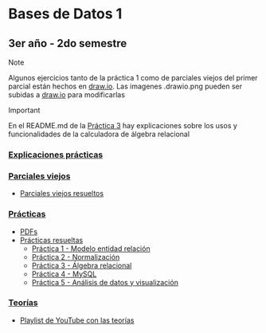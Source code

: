 # Bases de Datos 1
## 3er año - 2do semestre
> [!NOTE]
> Algunos ejercicios tanto de la práctica 1 como de parciales viejos del primer parcial están hechos en [draw.io](https://draw.io). Las imagenes .drawio.png pueden ser subidas a [draw.io](https://draw.io) para modificarlas

> [!IMPORTANT]  
> En el README.md de la [Práctica 3](https://github.com/Pedro0604/3ro-LS-LI-APU/blob/main/2do_semestre/BD1/Practicas/Practicas-resueltas/Practica-03-algebra-relacional/README.md) hay explicaciones sobre los usos y funcionalidades de la calculadora de álgebra relacional

### [Explicaciones prácticas](https://github.com/Pedro0604/3ro-LS-LI-APU/tree/main/2do_semestre/BD1/Explicaciones-practicas)
### [Parciales viejos](https://github.com/Pedro0604/3ro-LS-LI-APU/tree/main/2do_semestre/BD1/Parciales-viejos)
* [Parciales viejos resueltos](https://github.com/Pedro0604/3ro-LS-LI-APU/blob/main/2do_semestre/BD1/Parciales-viejos/Parciales-viejos-resueltos.pdf)
### [Prácticas](https://github.com/Pedro0604/3ro-LS-LI-APU/tree/main/2do_semestre/BD1/Practicas)
* [PDFs](https://github.com/Pedro0604/3ro-LS-LI-APU/tree/main/2do_semestre/BD1/Practicas/PDFs)
* [Prácticas resueltas](https://github.com/Pedro0604/3ro-LS-LI-APU/tree/main/2do_semestre/BD1/Practicas/Practicas-resueltas)
  * [Práctica 1 - Modelo entidad relación](https://github.com/Pedro0604/3ro-LS-LI-APU/tree/main/2do_semestre/BD1/Practicas/Practicas-resueltas/Practica-01-modelo-entidad-relacion)
  * [Práctica 2 - Normalización](https://github.com/Pedro0604/3ro-LS-LI-APU/tree/main/2do_semestre/BD1/Practicas/Practicas-resueltas/Practica-02-normalizacion)
  * [Práctica 3 - Álgebra relacional](https://github.com/Pedro0604/3ro-LS-LI-APU/tree/main/2do_semestre/BD1/Practicas/Practicas-resueltas/Practica-03-algebra-relacional)
  * [Práctica 4 - MySQL](https://github.com/Pedro0604/3ro-LS-LI-APU/tree/main/2do_semestre/BD1/Practicas/Practicas-resueltas/Practica-04-MySQL)
  * [Práctica 5 - Análisis de datos y visualización](https://github.com/Pedro0604/3ro-LS-LI-APU/tree/main/2do_semestre/BD1/Practicas/Practicas-resueltas/Practica-05-analisis-de-datos-y-visualizacion)
### [Teorías](https://github.com/Pedro0604/3ro-LS-LI-APU/tree/main/2do_semestre/BD1/Teorias/PDFs)
* [Playlist de YouTube con las teorías](https://www.youtube.com/playlist?list=PLrqtFhS2Kr_HeBYp_UJGXRe5uhgkcxR6S)
